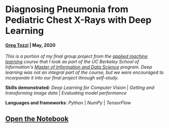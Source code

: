 # Diagnosing Pneumonia from Pediatric Chest X-Rays with Deep Learning

#### [Greg Tozzi](https://www.linkedin.com/in/gregorytozzi/) | May, 2020

*This is a portion of my final group project from the [applied machine learning](https://www.ischool.berkeley.edu/courses/datasci/207) course that I took as part of the UC Berkeley School of Information's [Master of Information and Data Science](https://datascience.berkeley.edu) program.  Deep learning was not an integral part of the course, but we were encouraged to incorporate it into our final project through self-study.*


**Skills demonstrated:** *Deep Learning for Computer Vision* | *Getting and transforming image data* | *Evaluating model performance*

**Languages and frameworks**: *Python* | *NumPy* | *TensorFlow*

## [Open the Notebook](https://github.com/gregtozzi/diagnosing_pneumonia/blob/master/Diagnosing_Pneumonia_from_Pediatric_Chest_X_Rays.ipynb)
